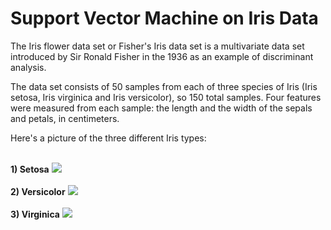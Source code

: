 # Support Vector Machine on Iris Data
<p>The Iris flower data set or Fisher's Iris data set is a multivariate data set introduced by Sir Ronald Fisher in the 1936 as an example of discriminant analysis.

The data set consists of 50 samples from each of three species of Iris (Iris setosa, Iris virginica and Iris versicolor), so 150 total samples. Four features were measured from each sample: the length and the width of the sepals and petals, in centimeters.

Here's a picture of the three different Iris types:</p><br>
**1) Setosa**
<img src="http://upload.wikimedia.org/wikipedia/commons/5/56/Kosaciec_szczecinkowaty_Iris_setosa.jpg"><br></br>
**2) Versicolor**
<img src="http://upload.wikimedia.org/wikipedia/commons/4/41/Iris_versicolor_3.jpg"><br></br>
**3) Virginica**
<img src="http://upload.wikimedia.org/wikipedia/commons/9/9f/Iris_virginica.jpg"><br></br>
